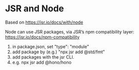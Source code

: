 # JSR and Node

Based on https://jsr.io/docs/with/node

Node can use JSR packages, via JSR’s npm compatibility layer: https://jsr.io/docs/npm-compatibility

1. in package.json, set "type": "module"
2. add package by (e.g.) "npx jsr add @std/fmt"
3. add packages with the jsr CLI.
4. e.g. npx jsr add @hono/hono
